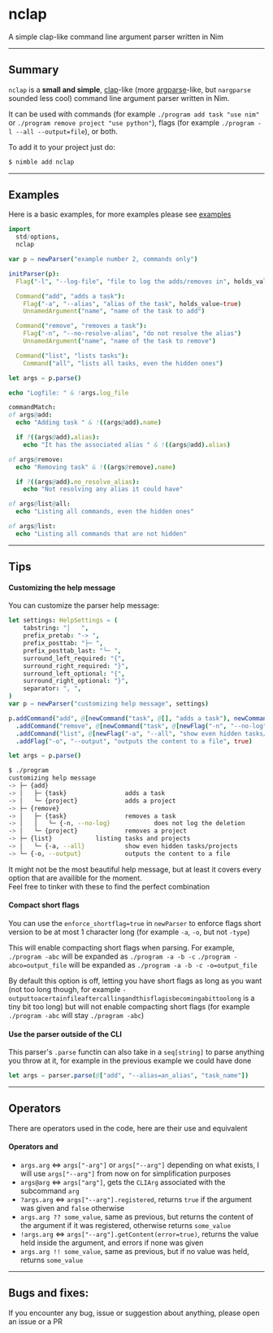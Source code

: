 # nclap
A simple clap-like command line argument parser written in Nim

---

## Summary
`nclap` is a **small and simple**, [clap](https://github.com/clap-rs/clap)-like (more [argparse](https://docs.python.org/3/library/argparse.html)-like, but `nargparse` sounded less cool)
command line argument parser written in Nim.

It can be used with commands (for example `./program add task "use nim"` or `./program remove project "use python"`),
flags (for example `./program -l --all --output=file`), or both.

To add it to your project just do:
```sh
$ nimble add nclap
```

---

## Examples

Here is a basic examples, for more examples please see [examples](https://github.com/AinTEAsports/nclap/tree/main/examples)

```nim
import
  std/options,
  nclap

var p = newParser("example number 2, commands only")

initParser(p):
  Flag("-l", "--log-file", "file to log the adds/removes in", holds_value=true, default=some("/dev/null"))

  Command("add", "adds a task"):
    Flag("-a", "--alias", "alias of the task", holds_value=true)
    UnnamedArgument("name", "name of the task to add")

  Command("remove", "removes a task"):
    Flag("-n", "--no-resolve-alias", "do not resolve the alias")
    UnnamedArgument("name", "name of the task to remove")

  Command("list", "lists tasks"):
    Command("all", "lists all tasks, even the hidden ones")

let args = p.parse()

echo "Logfile: " & !args.log_file

commandMatch:
of args@add:
  echo "Adding task " & !((args@add).name)

  if ?((args@add).alias):
    echo "It has the associated alias " & !((args@add).alias)

of args@remove:
  echo "Removing task" & !((args@remove).name)

  if ?((args@add).no_resolve_alias):
    echo "Not resolving any alias it could have"

of args@list@all:
  echo "Listing all commands, even the hidden ones"

of args@list:
  echo "Listing all commands that are not hidden"
```


---

## Tips

#### Customizing the help message
You can customize the parser help message:
```nim
let settings: HelpSettings = (
    tabstring: "│   ",
    prefix_pretab: "-> ",
    prefix_posttab: "├─ ",
    prefix_posttab_last: "└─ ",
    surround_left_required: "{",
    surround_right_required: "}",
    surround_left_optional: "{",
    surround_right_optional: "}",
    separator: ", ",
)
var p = newParser("customizing help message", settings)

p.addCommand("add", @[newCommand("task", @[], "adds a task"), newCommand("project", @[], "adds a project")], "")
  .addCommand("remove", @[newCommand("task", @[newFlag("-n", "--no-log", "does not log the deletion")], "removes a task"), newCommand("project", @[], "removes a project")], "")
  .addCommand("list", @[newFlag("-a", "--all", "show even hidden tasks/projects")], "listing tasks and projects")
  .addFlag("-o", "--output", "outputs the content to a file", true)

let args = p.parse()
```
```sh
$ ./program
customizing help message
-> ├─ {add}
-> │   ├─ {task}                adds a task
-> │   └─ {project}             adds a project
-> ├─ {remove}
-> │   ├─ {task}                removes a task
-> │   │   └─ {-n, --no-log}            does not log the deletion
-> │   └─ {project}             removes a project
-> ├─ {list}            listing tasks and projects
-> │   └─ {-a, --all}           show even hidden tasks/projects
-> └─ {-o, --output}            outputs the content to a file
```
It might not be the most beautiful help message, but at least it covers every option that are availible
for the moment.<br>
Feel free to tinker with these to find the perfect combination


#### Compact short flags
You can use the `enforce_shortflag=true` in `newParser` to enforce flags short version to be at most 1 character long
(for example `-a`, `-o`, but not `-type`)

This will enable compacting short flags when parsing.
For example, `./program -abc` will be expanded as `./program -a -b -c`
`./program -abco=output_file` will be expanded as `./program -a -b -c -o=output_file`

By default this option is off, letting you have short flags as long as you want
(not too long though, for example `-outputtoacertainfileaftercallingandthisflagisbecomingabittoolong` is a tiny bit too long)
but will not enable compacting short flags (for example `./program -abc` will stay `./program -abc`)


#### Use the parser outside of the CLI
This parser's `.parse` functin can also take in a `seq[string]` to parse anything you throw at it, for example in the previous example we could have done
```nim
let args = parser.parse(@["add", "--alias=an_alias", "task_name"])
```

---
## Operators
There are operators used in the code, here are their use and equivalent


#### Operators and
- `args.arg` <=> `args["-arg"]` or `args["--arg"]` depending on what exists, I will use `args["--arg"]` from now on for simplification purposes
- `args@arg` <=> `args["arg"]`, gets the `CLIArg` associated with the subcommand `arg`
- `?args.arg` <=> `args["--arg"].registered`, returns `true` if the argument was given and `false` otherwise
- `args.arg ?? some_value`, same as previous, but returns the content of the argument if it was registered, otherwise returns `some_value`
- `!args.arg` <=> `args["--arg"].getContent(error=true)`, returns the value held inside the argument, and errors if none was given
- `args.arg !! some_value`, same as previous, but if no value was held, returns `some_value`

---

## Bugs and fixes:
If you encounter any bug, issue or suggestion about anything, please open an issue or a PR
